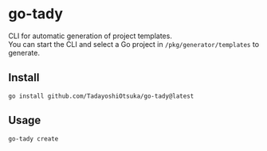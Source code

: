 # go-tady

CLI for automatic generation of project templates.  
You can start the CLI and select a Go project in `/pkg/generator/templates` to generate.

## Install

`go install github.com/TadayoshiOtsuka/go-tady@latest`

## Usage

`go-tady create`
